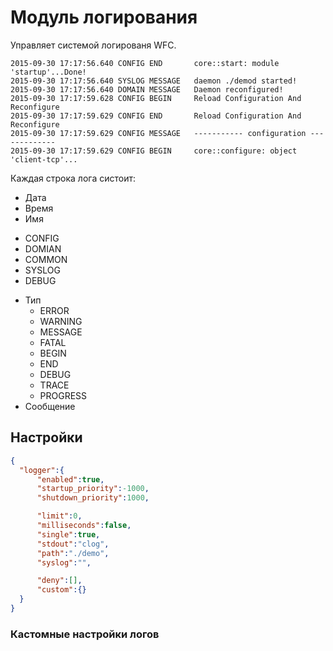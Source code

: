 # Модуль логирования 

Управляет системой логированя WFC. 

```
2015-09-30 17:17:56.640 CONFIG END       core::start: module 'startup'...Done!
2015-09-30 17:17:56.640 SYSLOG MESSAGE   daemon ./demod started!
2015-09-30 17:17:56.640 DOMAIN MESSAGE   Daemon reconfigured!
2015-09-30 17:17:59.628 CONFIG BEGIN     Reload Configuration And Reconfigure
2015-09-30 17:17:59.629 CONFIG END       Reload Configuration And Reconfigure
2015-09-30 17:17:59.629 CONFIG MESSAGE   ----------- configuration -------------
2015-09-30 17:17:59.629 CONFIG BEGIN     core::configure: object 'client-tcp'...
```
Каждая строка лога систоит:

* Дата 
* Время 
* Имя 
- CONFIG
- DOMIAN
- COMMON
- SYSLOG
- DEBUG
* Тип
  - ERROR
  - WARNING
  - MESSAGE
  - FATAL
  - BEGIN
  - END
  - DEBUG
  - TRACE
  - PROGRESS
* Сообщение


## Настройки 

```json
{
  "logger":{
      "enabled":true,
      "startup_priority":-1000,
      "shutdown_priority":1000,

      "limit":0,
      "milliseconds":false,
      "single":true,
      "stdout":"clog",
      "path":"./demo",
      "syslog":"",

      "deny":[],
      "custom":{}
  }
}
```

### Кастомные настройки логов